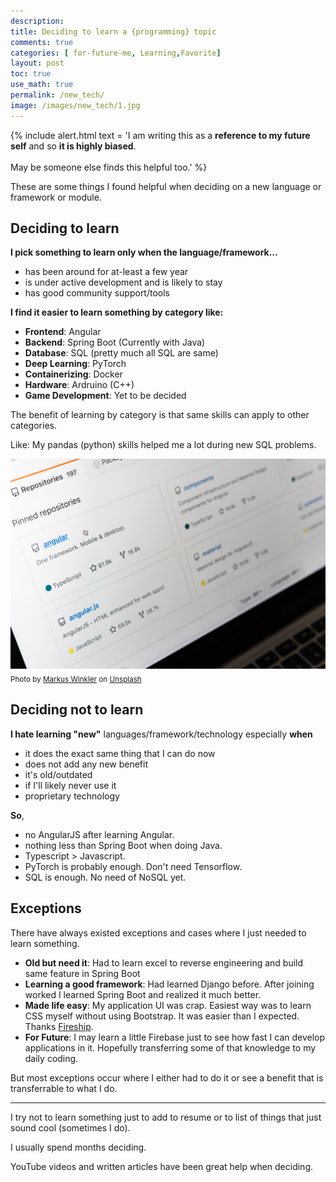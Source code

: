 ```yaml
---
description: 
title: Deciding to learn a {programming} topic
comments: true
categories: [ for-future-me, Learning,Favorite]
layout: post
toc: true
use_math: true
permalink: /new_tech/
image: /images/new_tech/1.jpg
---
```


{% include alert.html text = 'I am writing this as a <strong>reference to my future self</strong> and so <strong>it is highly biased</strong>. <br><br>May be someone else finds this helpful too.' %}


These are some things I found helpful when deciding on a new language or framework or module.

## Deciding to learn

**I pick something to learn only when the language/framework...**
- has been around for at-least a few year
- is under active development and is likely to stay
- has good community support/tools

**I find it easier to learn something by category like:**
- **Frontend**: Angular
- **Backend**: Spring Boot (Currently with Java)
- **Database**: SQL (pretty much all SQL are same)
- **Deep Learning**: PyTorch
- **Containerizing**: Docker
- **Hardware**: Ardruino (C++)
- **Game Development**: Yet to be decided

The benefit of learning by category is that same skills can apply to other categories.

Like: My pandas (python) skills helped me a lot during new SQL problems.

![](/images/new_tech/1.jpg)
<sub>Photo by <a href="https://unsplash.com/@markuswinkler?utm_source=unsplash&amp;utm_medium=referral&amp;utm_content=creditCopyText">Markus Winkler</a> on <a href="https://unsplash.com/s/photos/programmer?utm_source=unsplash&amp;utm_medium=referral&amp;utm_content=creditCopyText">Unsplash</a></sub>

## Deciding not to learn

**I hate learning "new"** languages/framework/technology especially **when**
- it does the exact same thing that I can do now
- does not add any new benefit
- it's old/outdated
- if I'll likely never use it
- proprietary technology

**So**,
- no AngularJS after learning Angular.
- nothing less than Spring Boot when doing Java.
- Typescript > Javascript.
- PyTorch is probably enough. Don't need Tensorflow.
- SQL is enough. No need of NoSQL yet.

## Exceptions

There have always existed exceptions and cases where I just needed to learn something.
- **Old but need it**: Had to learn excel to reverse engineering and build same feature in Spring Boot
- **Learning a good framework**: Had learned Django before. After joining worked I learned Spring Boot and realized it much better.
- **Made life easy**: My application UI was crap. Easiest way was to learn CSS myself without using Bootstrap. It was easier than I expected. Thanks [Fireship](https://www.youtube.com/channel/UCsBjURrPoezykLs9EqgamOA/featured).
- **For Future**: I may learn a little Firebase just to see how fast I can develop applications in it. Hopefully transferring some of that knowledge to my daily coding.

But most exceptions occur where I either had to do it or see a benefit that is transferrable to what I do.

***

I try not to learn something just to add to resume or to list of things that just sound cool (sometimes I do).

I usually spend months deciding.

YouTube videos and written articles have been great help when deciding.

